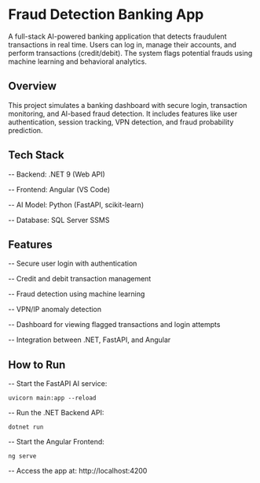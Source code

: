 # Fraud Detection Banking App

A full-stack AI-powered banking application that detects fraudulent transactions in real time.
Users can log in, manage their accounts, and perform transactions (credit/debit).
The system flags potential frauds using machine learning and behavioral analytics.

## Overview
This project simulates a banking dashboard with secure login, transaction monitoring, and AI-based fraud detection.
It includes features like user authentication, session tracking, VPN detection, and fraud probability prediction.

## Tech Stack
-- Backend: .NET 9 (Web API)

-- Frontend: Angular (VS Code)

-- AI Model: Python (FastAPI, scikit-learn)

-- Database: SQL Server SSMS

## Features
-- Secure user login with authentication

-- Credit and debit transaction management

-- Fraud detection using machine learning

-- VPN/IP anomaly detection

-- Dashboard for viewing flagged transactions and login attempts

-- Integration between .NET, FastAPI, and Angular

## How to Run

-- Start the FastAPI AI service:

    uvicorn main:app --reload


-- Run the .NET Backend API:

    dotnet run


-- Start the Angular Frontend:

    ng serve


-- Access the app at:
   http://localhost:4200
